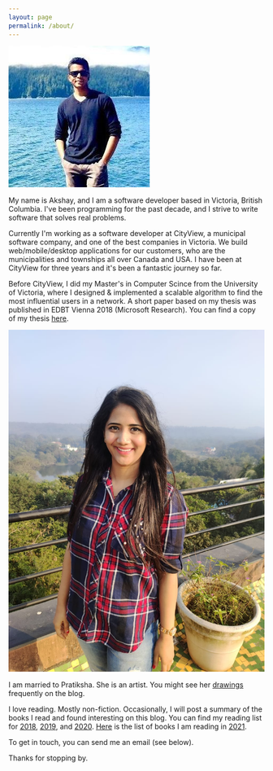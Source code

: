 ```yaml
---
layout: page
permalink: /about/
---
```


<div class="about-img centered">
<a href="/images/AK.jpeg">
<img src="/images/AK.jpeg">
</a>
</div>

My name is Akshay, and I am a software developer based in Victoria, British Columbia. I've been programming for the past decade, and I strive to write software that solves real problems.

Currently I'm working as a software developer at CityView, a municipal software company, and one of the best companies in Victoria. We build web/mobile/desktop applications for our customers, who are the municipalities and townships all over Canada and USA. I have been at CityView for three years and it's been a fantastic journey so far. 

Before CityView, I did my Master's in Computer Scince from the University of Victoria, where I designed & implemented a scalable algorithm to find the most influential users in a network. A short paper based on my thesis was published in EDBT Vienna 2018 (Microsoft Research). You can find a copy of my thesis [here](https://dspace.library.uvic.ca//handle/1828/8885). 

<div class="about-img centered">
<a href="/images/Pratiksha.jpeg">
<img src="/images/Pratiksha.jpeg">
</a>
</div>

I am married to Pratiksha. She is an artist. You might see her [drawings](/drawings) frequently on the blog.  

I love reading. Mostly non-fiction. Occasionally, I will post a summary of the books I read and found interesting on this blog. You can find my reading list for [2018](/books-I-read-in-2018), [2019](/books-I-read-in-2019), and [2020](https://public.3.basecamp.com/p/ZrVdP4oJC25YU3udUsUx24QL). [Here](https://public.3.basecamp.com/p/eyqQGbQ2ZqMEWRrmw6x19XGN) is the list of books I am reading in [2021](https://public.3.basecamp.com/p/eyqQGbQ2ZqMEWRrmw6x19XGN). 

To get in touch, you can send me an email (see below).

Thanks for stopping by.

